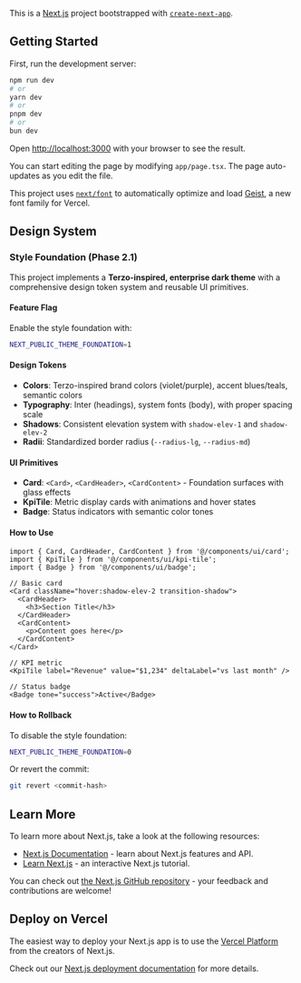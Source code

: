 This is a [Next.js](https://nextjs.org) project bootstrapped with [`create-next-app`](https://nextjs.org/docs/app/api-reference/cli/create-next-app).

## Getting Started

First, run the development server:

```bash
npm run dev
# or
yarn dev
# or
pnpm dev
# or
bun dev
```

Open [http://localhost:3000](http://localhost:3000) with your browser to see the result.

You can start editing the page by modifying `app/page.tsx`. The page auto-updates as you edit the file.

This project uses [`next/font`](https://nextjs.org/docs/app/building-your-application/optimizing/fonts) to automatically optimize and load [Geist](https://vercel.com/font), a new font family for Vercel.

## Design System

### Style Foundation (Phase 2.1)

This project implements a **Terzo-inspired, enterprise dark theme** with a comprehensive design token system and reusable UI primitives.

#### Feature Flag
Enable the style foundation with:
```bash
NEXT_PUBLIC_THEME_FOUNDATION=1
```

#### Design Tokens
- **Colors**: Terzo-inspired brand colors (violet/purple), accent blues/teals, semantic colors
- **Typography**: Inter (headings), system fonts (body), with proper spacing scale
- **Shadows**: Consistent elevation system with `shadow-elev-1` and `shadow-elev-2`
- **Radii**: Standardized border radius (`--radius-lg`, `--radius-md`)

#### UI Primitives
- **Card**: `<Card>`, `<CardHeader>`, `<CardContent>` - Foundation surfaces with glass effects
- **KpiTile**: Metric display cards with animations and hover states
- **Badge**: Status indicators with semantic color tones

#### How to Use
```tsx
import { Card, CardHeader, CardContent } from '@/components/ui/card';
import { KpiTile } from '@/components/ui/kpi-tile';
import { Badge } from '@/components/ui/badge';

// Basic card
<Card className="hover:shadow-elev-2 transition-shadow">
  <CardHeader>
    <h3>Section Title</h3>
  </CardHeader>
  <CardContent>
    <p>Content goes here</p>
  </CardContent>
</Card>

// KPI metric
<KpiTile label="Revenue" value="$1,234" deltaLabel="vs last month" />

// Status badge
<Badge tone="success">Active</Badge>
```

#### How to Rollback
To disable the style foundation:
```bash
NEXT_PUBLIC_THEME_FOUNDATION=0
```
Or revert the commit:
```bash
git revert <commit-hash>
```

## Learn More

To learn more about Next.js, take a look at the following resources:

- [Next.js Documentation](https://nextjs.org/docs) - learn about Next.js features and API.
- [Learn Next.js](https://nextjs.org/learn) - an interactive Next.js tutorial.

You can check out [the Next.js GitHub repository](https://github.com/vercel/next.js) - your feedback and contributions are welcome!

## Deploy on Vercel

The easiest way to deploy your Next.js app is to use the [Vercel Platform](https://vercel.com/new?utm_medium=default-template&filter=next.js&utm_source=create-next-app&utm_campaign=create-next-app-readme) from the creators of Next.js.

Check out our [Next.js deployment documentation](https://nextjs.org/docs/app/building-your-application/deploying) for more details.
